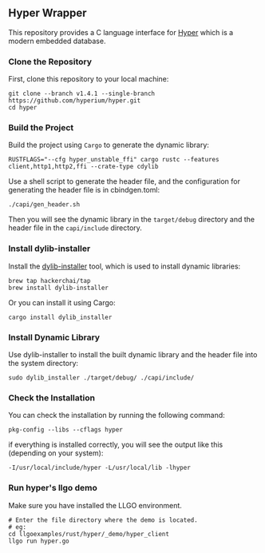 ## Hyper Wrapper

This repository provides a C language interface for [Hyper](https://github.com/hyperium/hyper) which is a modern embedded database.

### Clone the Repository

First, clone this repository to your local machine:
```SH
git clone --branch v1.4.1 --single-branch https://github.com/hyperium/hyper.git
cd hyper
```
### Build the Project

Build the project using `Cargo` to generate the dynamic library:
```SH
RUSTFLAGS="--cfg hyper_unstable_ffi" cargo rustc --features client,http1,http2,ffi --crate-type cdylib
```
Use a shell script to generate the header file, and the configuration for generating the header file is in cbindgen.toml:
```SH
./capi/gen_header.sh 
```
Then you will see the dynamic library in the `target/debug` directory and the header file in the `capi/include` directory.

### Install dylib-installer
Install the [dylib-installer](https://github.com/hackerchai/dylib-installer) tool, which is used to install dynamic libraries:

```SH
brew tap hackerchai/tap
brew install dylib-installer
```

Or you can install it using Cargo:

```SH 
cargo install dylib_installer
```

### Install Dynamic Library

Use dylib-installer to install the built dynamic library and the header file into the system directory:

```SH
sudo dylib_installer ./target/debug/ ./capi/include/
```

### Check the Installation

You can check the installation by running the following command:

```SH
pkg-config --libs --cflags hyper
```

if everything is installed correctly, you will see the output like this (depending on your system):

```SH
-I/usr/local/include/hyper -L/usr/local/lib -lhyper
```

### Run hyper's llgo demo

Make sure you have installed the LLGO environment.
```SH
# Enter the file directory where the demo is located. 
# eg:
cd llgoexamples/rust/hyper/_demo/hyper_client
llgo run hyper.go
```